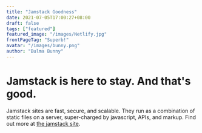 ```yaml
---
title: "Jamstack Goodness"
date: 2021-07-05T17:00:27+08:00
draft: false
tags: ["featured"]
featured_image: "/images/Netlify.jpg"
frontPageTag: "Superb!"
avatar: "/images/bunny.png"
author: "Bulma Bunny"
---
```


# Jamstack is here to stay. And that's good.

<!--more-->

Jamstack sites are fast, secure, and scalable. They run as a combination of static files on a server, super-charged by javascript, APIs, and markup. Find out more at [the jamstack site](https://jamstack.org).
